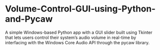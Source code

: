 # Volume-Control-GUI-using-Python-and-Pycaw
A simple Windows-based Python app with a GUI slider built using Tkinter that lets users control their system’s audio volume in real-time by interfacing with the Windows Core Audio API through the pycaw library.

